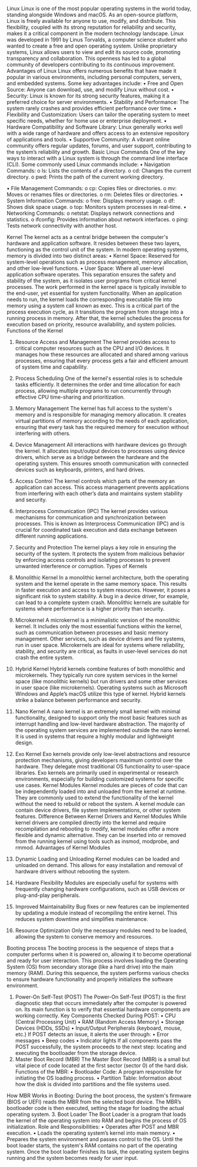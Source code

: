 Linux
Linux is one of the most popular operating systems in the world today, standing alongside Windows and macOS. As an open-source platform, Linux is freely available for anyone to use, modify, and distribute. This flexibility, coupled with its strong reputation for reliability and security, makes it a critical component in the modern technology landscape.
Linux was developed in 1991 by Linus Torvalds, a computer science student who wanted to create a free and open operating system. Unlike proprietary systems, Linux allows users to view and edit its source code, promoting transparency and collaboration. This openness has led to a global community of developers contributing to its continuous improvement.
Advantages of Linux
Linux offers numerous benefits that have made it popular in various environments, including personal computers, servers, and embedded systems. Some key advantages include:
•	Free and Open Source: Anyone can download, use, and modify Linux without cost.
•	Security: Linux is known for its strong security features, making it a preferred choice for server environments.
•	Stability and Performance: The system rarely crashes and provides efficient performance over time.
•	Flexibility and Customization: Users can tailor the operating system to meet specific needs, whether for home use or enterprise deployment.
•	Hardware Compatibility and Software Library: Linux generally works well with a wide range of hardware and offers access to an extensive repository of applications and tools.
•	Supportive Community: A vibrant online community offers regular updates, forums, and user support, contributing to the system’s reliability and growth.
Basic Linux Commands
One of the key ways to interact with a Linux system is through the command line interface (CLI). Some commonly used Linux commands include:
•	Navigation Commands:
o	ls: Lists the contents of a directory.
o	cd: Changes the current directory.
o	pwd: Prints the path of the current working directory.

•	File Management Commands:
o	cp: Copies files or directories.
o	mv: Moves or renames files or directories.
o	rm: Deletes files or directories.
•	System Information Commands:
o	free: Displays memory usage.
o	df: Shows disk space usage.
o	top: Monitors system processes in real-time.
•	Networking Commands:
o	netstat: Displays network connections and statistics.
o	ifconfig: Provides information about network interfaces.
o	ping: Tests network connectivity with another host.













Kernel
The kernel acts as a central bridge between the computer's hardware and application software. It resides between these two layers, functioning as the control unit of the system. In modern operating systems, memory is divided into two distinct areas:
•	Kernel Space: Reserved for system-level operations such as process management, memory allocation, and other low-level functions.
•	User Space: Where all user-level application software operates.
This separation ensures the safety and stability of the system, as it isolates user programs from critical kernel processes. The work performed in the kernel space is typically invisible to the end-user, yet essential for system functionality.
When an application needs to run, the kernel loads the corresponding executable file into memory using a system call known as exec. This is a critical part of the process execution cycle, as it transitions the program from storage into a running process in memory. After that, the kernel schedules the process for execution based on priority, resource availability, and system policies.
Functions of the Kernel
1.	Resource Access and Management
The kernel provides access to critical computer resources such as the CPU and I/O devices. It manages how these resources are allocated and shared among various processes, ensuring that every process gets a fair and efficient amount of system time and capability.
2.	Process Scheduling
One of the kernel's essential roles is to schedule tasks efficiently. It determines the order and time allocation for each process, allowing multiple programs to run concurrently through effective CPU time-sharing and prioritization.
3.	Memory Management
The kernel has full access to the system's memory and is responsible for managing memory allocation. It creates virtual partitions of memory according to the needs of each application, ensuring that every task has the required memory for execution without interfering with others.
4.	Device Management
All interactions with hardware devices go through the kernel. It allocates input/output devices to processes using device drivers, which serve as a bridge between the hardware and the operating system. This ensures smooth communication with connected devices such as keyboards, printers, and hard drives.
5.	Access Control
The kernel controls which parts of the memory an application can access. This access management prevents applications from interfering with each other’s data and maintains system stability and security.
6.	Interprocess Communication (IPC)
The kernel provides various mechanisms for communication and synchronization between processes. This is known as Interprocess Communication (IPC) and is crucial for coordinated task execution and data exchange between different running applications.
7.	Security and Protection
The kernel plays a key role in ensuring the security of the system. It protects the system from malicious behavior by enforcing access controls and isolating processes to prevent unwanted interference or corruption.
Types of Kernels
1.	Monolithic Kernel
In a monolithic kernel architecture, both the operating system and the kernel operate in the same memory space. This results in faster execution and access to system resources. However, it poses a significant risk to system stability. A bug in a device driver, for example, can lead to a complete system crash. Monolithic kernels are suitable for systems where performance is a higher priority than security.
2.	Microkernel
A microkernel is a minimalistic version of the monolithic kernel. It includes only the most essential functions within the kernel, such as communication between processes and basic memory management. Other services, such as device drivers and file systems, run in user space. Microkernels are ideal for systems where reliability, stability, and security are critical, as faults in user-level services do not crash the entire system.
3.	Hybrid Kernel
Hybrid kernels combine features of both monolithic and microkernels. They typically run core system services in the kernel space (like monolithic kernels) but run drivers and some other services in user space (like microkernels). Operating systems such as Microsoft Windows and Apple’s macOS utilize this type of kernel. Hybrid kernels strike a balance between performance and security.



4.	Nano Kernel
A nano kernel is an extremely small kernel with minimal functionality, designed to support only the most basic features such as interrupt handling and low-level hardware abstraction. The majority of the operating system services are implemented outside the nano kernel. It is used in systems that require a highly modular and lightweight design.
5.	Exo Kernel
Exo kernels provide only low-level abstractions and resource protection mechanisms, giving developers maximum control over the hardware. They delegate most traditional OS functionality to user-space libraries. Exo kernels are primarily used in experimental or research environments, especially for building customized systems for specific use cases.
Kernel Modules
Kernel modules are pieces of code that can be independently loaded into and unloaded from the kernel at runtime. They are commonly used to extend the functionality of the kernel without the need to rebuild or reboot the system. A kernel module can contain device drivers, file system implementations, or other system features.
Difference Between Kernel Drivers and Kernel Modules
While kernel drivers are compiled directly into the kernel and require recompilation and rebooting to modify, kernel modules offer a more flexible and dynamic alternative. They can be inserted into or removed from the running kernel using tools such as insmod, modprobe, and rmmod.
Advantages of Kernel Modules
1. Dynamic Loading and Unloading
Kernel modules can be loaded and unloaded on demand. This allows for easy installation and removal of hardware drivers without rebooting the system.
2. Hardware Flexibility
Modules are especially useful for systems with frequently changing hardware configurations, such as USB devices or plug-and-play peripherals.


3. Improved Maintainability
Bug fixes or new features can be implemented by updating a module instead of recompiling the entire kernel. This reduces system downtime and simplifies maintenance.
4. Resource Optimization
Only the necessary modules need to be loaded, allowing the system to conserve memory and resources.















Booting process
The booting process is the sequence of steps that a computer performs when it is powered on, allowing it to become operational and ready for user interaction. This process involves loading the Operating System (OS) from secondary storage (like a hard drive) into the main memory (RAM). During this sequence, the system performs various checks to ensure hardware functionality and properly initializes the software environment.
1. Power-On Self-Test (POST)
The Power-On Self-Test (POST) is the first diagnostic step that occurs immediately after the computer is powered on. Its main function is to verify that essential hardware components are working correctly.
Key Components Checked During POST:
•	CPU (Central Processing Unit)
•	RAM (Random Access Memory)
•	Storage Devices (HDDs, SSDs)
•	Input/Output Peripherals (keyboard, mouse, etc.)
If POST detects an issue, it alerts the user through:
•	Error messages
•	Beep codes
•	Indicator lights
If all components pass the POST successfully, the system proceeds to the next step: locating and executing the bootloader from the storage device.
2. Master Boot Record (MBR)
The Master Boot Record (MBR) is a small but vital piece of code located at the first sector (sector 0) of the hard disk.
Functions of the MBR:
•	Bootloader Code: A program responsible for initiating the OS loading process.
•	Partition Table: Information about how the disk is divided into partitions and the file systems used.


How MBR Works in Booting:
During the boot process, the system's firmware (BIOS or UEFI) reads the MBR from the selected boot device. The MBR’s bootloader code is then executed, setting the stage for loading the actual operating system.
3. Boot Loader
The Boot Loader is a program that loads the kernel of the operating system into RAM and begins the process of OS initialization.
Role and Responsibilities:
•	Operates after POST and MBR execution.
•	Loads the operating system’s kernel into main memory.
•	Prepares the system environment and passes control to the OS.
Until the boot loader starts, the system's RAM contains no part of the operating system. Once the boot loader finishes its task, the operating system begins running and the system becomes ready for user input.
